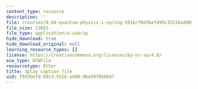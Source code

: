 ```yaml
---
content_type: resource
description: ''
file: /courses/8-04-quantum-physics-i-spring-2016/f0d3befd99c35516ad8096e99f066b87_Cb_3sOYLjUI.vtt
file_size: 13661
file_type: application/x-subrip
hide_download: true
hide_download_original: null
learning_resource_types: []
license: https://creativecommons.org/licenses/by-nc-sa/4.0/
ocw_type: OCWFile
resourcetype: Other
title: 3play caption file
uid: f0d3befd-99c3-5516-ad80-96e99f066b87
---
```

